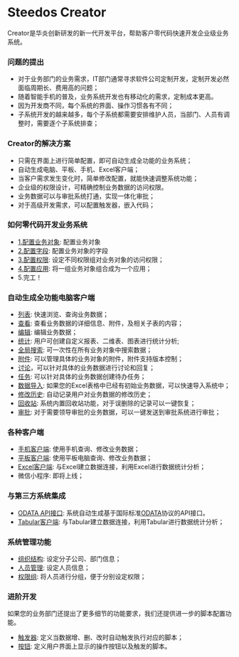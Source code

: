 # Steedos Creator
Creator是华炎创新研发的新一代开发平台，帮助客户零代码快速开发企业级业务系统。

### 问题的提出
- 对于业务部门的业务需求，IT部门通常寻求软件公司定制开发，定制开发必然面临周期长、费用高的问题；
- 随着智能手机的普及，业务系统开发也有移动化的需求，定制成本更高。
- 因为开发商不同，每个系统的界面、操作习惯各有不同；
- 子系统开发的越来越多，每个子系统都需要安排维护人员，当部门、人员有调整时，需要逐个子系统排查；

### Creator的解决方案
- 只需在界面上进行简单配置，即可自动生成全功能的业务系统；
- 自动生成电脑、平板、手机、Excel客户端；
- 当客户需求发生变化时，简单修改配置，就能快速调整系统功能；
- 企业级的权限设计，可精确控制业务数据的访问权限。
- 业务数据可以与审批系统打通，实现一体化审批；
- 对于高级开发需求，可以配置触发器，嵌入代码；

### 如何零代码开发业务系统
- [1.配置业务对象](object.md): 配置业务对象
- [2.配置字段](field.md): 配置业务对象的字段
- [3.配置权限](object_permission.md): 设定不同权限组对业务对象的访问权限；
- [4.配置应用](app.md): 将一组业务对象组合成为一个应用；
- 5.完工！

### 自动生成全功能电脑客户端
- [列表](listview.md): 快速浏览、查询业务数据；
- [查看](record.md): 查看业务数据的详细信息、附件，及相关子表的内容；
- [编辑](edit.md): 编辑业务数据；
- [统计](reports.md): 用户可创建自定义报表、二维表、图表进行统计分析;
- [全局搜索](search.md): 可一次性在所有业务对象中搜索数据；
- [附件](attachment.md): 可以管理具体的业务对象的附件，附件支持版本控制；
- [讨论](chatter.md)，可以针对具体的业务数据进行讨论和回复；
- [任务](task.md): 可以针对具体的业务数据创建待办任务；
- [数据导入](import.md): 如果您的Excel表格中已经有初始业务数据，可以快速导入系统中；
- [修改历史](history.md): 自动记录用户对业务数据的修改历史；
- [回收站](trash.md): 系统内置回收站功能，对于误删除的记录可以一键恢复；
- [审批](workflow.md): 对于需要领导审批的业务数据，可以一键发送到审批系统进行审批；

### 各种客户端
- [手机客户端](mobile.md): 使用手机查询、修改业务数据；
- [平板客户端](ipad.md): 使用平板电脑查询、修改业务数据；
- [Excel客户端](excel.md): 与Excel建立数据连接，利用Excel进行数据统计分析；
- 微信小程序: 即将上线；

### 与第三方系统集成
- [ODATA API接口](odata.md): 系统自动生成基于国际标准[ODATA](http://www.odata.org/)协议的API接口。
- [Tabular客户端](tabular.md): 与Tabular建立数据连接，利用Tabular进行数据统计分析；

### 系统管理功能
- [组织结构](organization.md): 设定分子公司、部门信息；
- [人员管理](space_user.md): 设定人员信息；
- [权限组](permission_set.md): 将人员进行分组，便于分别设定权限；

### 进阶开发
如果您的业务部门还提出了更多细节的功能要求，我们还提供进一步的脚本配置功能。
- [触发器](trigger.md): 定义当数据增、删、改时自动触发执行对应的脚本；
- [按钮](action.md): 定义用户界面上显示的操作按钮以及触发的脚本。

